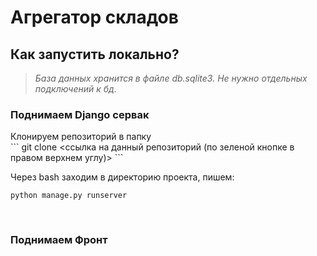 # Агрегатор складов

<h2>Как запустить локально?</h2>

>*База данных хранится в файле db.sqlite3. Не нужно отдельных подключений к бд.*

<h3>Поднимаем Django сервак</h3>
Клонируем репозиторий в папку
<br>
```
git clone <ссылка на данный репозиторий (по зеленой кнопке в правом верхнем углу)>
```

Через bash заходим в директорию проекта, пишем:
<br>

```
python manage.py runserver
```
<br>
<h3>Поднимаем Фронт</h3>
